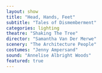 ```yaml
---
layout: show
title: "Head, Hands, Feet"
subtitle: "Tales of Dismemberment"
categories: lighting
theatre: "Shaking The Tree"
director: "Samantha Van Der Merwe"
scenery: "The Architecture People"
costumes: "Jenny Ampersand"
sound: "Annelise Albright Woods"
featured: true
---
```

